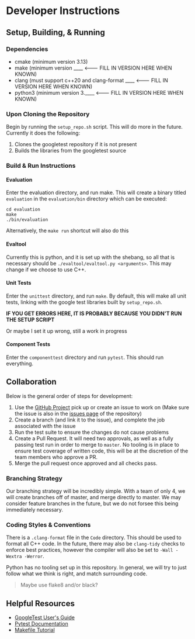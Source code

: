 # Developer Instructions

## Setup, Building, & Running
### Dependencies

- cmake (minimum version 3.13)
- make (minimum version ____ <--- FILL IN VERSION HERE WHEN KNOWN)
- clang (must support c++20 and clang-format ____ <--- FILL IN VERSION HERE WHEN KNOWN)
- python3 (minimum version 3.____ <--- FILL IN VERSION HERE WHEN KNOWN)

### Upon Cloning the Repository

Begin by running the `setup_repo.sh` script. This will do more in the future. Currently it does the following:

1. Clones the googletest repository if it is not present
2. Builds the libraries from the googletest source

### Build & Run Instructions

#### Evaluation

Enter the evaluation directory, and run make. This will create a binary titled `evaluation` in the `evaluation/bin` directory which can be executed:

```
cd evaluation
make
./bin/evaluation
```

Alternatively, the `make run` shortcut will also do this

#### Evaltool

Currently this is python, and it is set up with the shebang, so all that is necessary should be `./evaltool/evaltool.py <arguments>`. This may change if we choose to use C++.

#### Unit Tests

Enter the `unittest` directory, and run `make`. By default, this will make all unit tests, linking with the google test libraries built by `setup_repo.sh`.

**IF YOU GET ERRORS HERE, IT IS PROBABLY BECAUSE YOU DIDN'T RUN THE SETUP SCRIPT**

Or maybe I set it up wrong, still a work in progress

#### Component Tests

Enter the `componenttest` directory and run `pytest`. This should run everything.

## Collaboration

Below is the general order of steps for development:
1. Use the [GitHub Project](https://github.com/users/justinottesen/projects/4) pick up or create an issue to work on (Make sure the issue is also in the [issues page](https://github.com/justinottesen/LSPT-Evaluation/issues) of the repository)
2. Create a branch (and link it to the issue), and complete the job associated with the issue
3. Run the test suite to ensure the changes do not cause problems
4. Create a Pull Request. It will need two approvals, as well as a fully passing test run in order to merge to `master`. No tooling is in place to ensure test coverage of written code, this will be at the discretion of the team members who approve a PR.
5. Merge the pull request once approved and all checks pass.

### Branching Strategy

Our branching strategy will be incredibly simple. With a team of only 4, we will create branches off of master, and merge directly to master. We may consider feature branches in the future, but we do not forsee this being immediately necessary.

### Coding Styles & Conventions

There is a `.clang-format` file in the `Code` directory. This should be used to format all C++ code. In the future, there may also be `clang-tidy` checks to enforce best practices, however the compiler will also be set to `-Wall -Wextra -Werror`.

Python has no tooling set up in this repository. In general, we will try to just follow what we think is right, and match surrounding code.
> Maybe use flake8 and/or black?

## Helpful Resources

- [GoogleTest User's Guide](https://google.github.io/googletest/)
- [Pytest Documentation](https://docs.pytest.org/en/stable/index.html)
- [Makefile Tutorial](https://makefiletutorial.com/)
